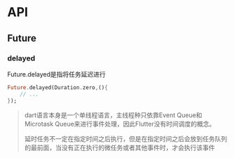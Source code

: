 # API

## Future

### delayed

Future.delayed是指将任务延迟进行

```dart
Future.delayed(Duration.zero,(){
    // ...
});
```

> dart语言本身是一个单线程语言，主线程种只依靠Event Queue和Microtask Queue来进行事件处理，因此Flutter没有时间调度的概念。
>
> 延时任务不一定在指定时间之后执行，但是在指定时间之后会放到任务队列的最前面，当没有正在执行的微任务或者其他事件时，才会执行该事件